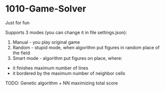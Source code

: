 # 1010-Game-Solver
Just for fun

Supports 3 modes (you can change it in file settings.json): 
1. Manual - you play original game
2. Random - stupid mode, when algorithm put figures in random place of the field
3. Smart mode - algorithm put figures on place, where:
  * it finishes maximum number of lines
  * it bordered by the maximum number of neighbor cells
  
  
TODO: Genetic algorithm + NN maximizing total score
